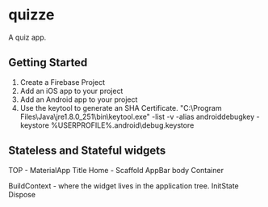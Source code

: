 # quizze

A quiz app.

## Getting Started

1. Create a Firebase Project
2. Add an iOS app to your project
3. Add an Android app to your project
4. Use the keytool to generate an SHA Certificate.
"C:\Program Files\Java\jre1.8.0_251\bin\keytool.exe" -list -v -alias androiddebugkey -keystore %USERPROFILE%\.android\debug.keystore

## Stateless and Stateful widgets

TOP - MaterialApp
        Title
        Home -  Scaffold
                    AppBar
                    body
                        Container

BuildContext - where the widget lives in the application tree.
InitState
Dispose
